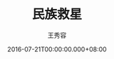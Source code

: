 ---
issue: 182
title: 民族救星
author: 王秀容
date: 2016-07-21T00:00:00.000+08:00
topic: 生活
difficulty: 1
wikidata: Q98095553
wikidata_link: https://www.wikidata.org/wiki/Q98095553
author_wikidata_link: https://www.wikidata.org/wiki/Q98096261
author_wikidata: Q98096261
---